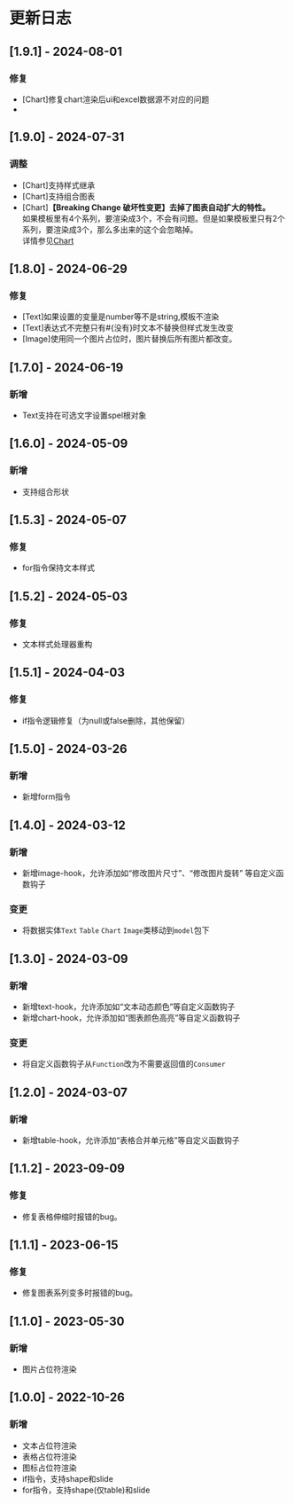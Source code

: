# 更新日志

## [1.9.1] - 2024-08-01
### 修复
* [Chart]修复chart渲染后ui和excel数据源不对应的问题
* 
## [1.9.0] - 2024-07-31
### 调整
* [Chart]支持样式继承
* [Chart]支持组合图表
* [Chart]**【Breaking Change 破坏性变更】去掉了图表自动扩大的特性。**  
    如果模板里有4个系列，要渲染成3个，不会有问题。但是如果模板里只有2个系列，要渲染成3个，那么多出来的这个会忽略掉。  
    详情参见[Chart](./docs/processor/Chart.md)

## [1.8.0] - 2024-06-29
### 修复
* [Text]如果设置的变量是number等不是string,模板不渲染
* [Text]表达式不完整只有#{没有}时文本不替换但样式发生改变
* [Image]使用同一个图片占位时，图片替换后所有图片都改变。

## [1.7.0] - 2024-06-19
### 新增
* Text支持在可选文字设置spel根对象

## [1.6.0] - 2024-05-09
### 新增
* 支持组合形状

## [1.5.3] - 2024-05-07
### 修复
* for指令保持文本样式

## [1.5.2] - 2024-05-03
### 修复
* 文本样式处理器重构

## [1.5.1] - 2024-04-03
### 修复
* if指令逻辑修复（为null或false删除，其他保留）

## [1.5.0] - 2024-03-26
### 新增
* 新增form指令

## [1.4.0] - 2024-03-12
### 新增
* 新增image-hook，允许添加如“修改图片尺寸”、“修改图片旋转” 等自定义函数钩子

### 变更
* 将数据实体`Text` `Table` `Chart` `Image`类移动到`model`包下

## [1.3.0] - 2024-03-09
### 新增
* 新增text-hook，允许添加如“文本动态颜色”等自定义函数钩子
* 新增chart-hook，允许添加如“图表颜色高亮”等自定义函数钩子

### 变更
* 将自定义函数钩子从`Function`改为不需要返回值的`Consumer`

## [1.2.0] - 2024-03-07

### 新增
* 新增table-hook，允许添加“表格合并单元格”等自定义函数钩子

## [1.1.2] - 2023-09-09

### 修复
* 修复表格伸缩时报错的bug。

## [1.1.1] - 2023-06-15

### 修复
* 修复图表系列变多时报错的bug。

## [1.1.0] - 2023-05-30

### 新增
* 图片占位符渲染

## [1.0.0] - 2022-10-26

### 新增
* 文本占位符渲染
* 表格占位符渲染
* 图标占位符渲染
* if指令，支持shape和slide
* for指令，支持shape(仅table)和slide